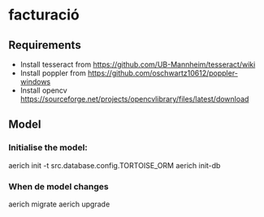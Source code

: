 # facturació

## Requirements

- Install tesseract from https://github.com/UB-Mannheim/tesseract/wiki
- Install poppler from https://github.com/oschwartz10612/poppler-windows
- Install opencv https://sourceforge.net/projects/opencvlibrary/files/latest/download

## Model

### Initialise the model:

aerich init -t src.database.config.TORTOISE_ORM
aerich init-db

### When de model changes

aerich migrate
aerich upgrade